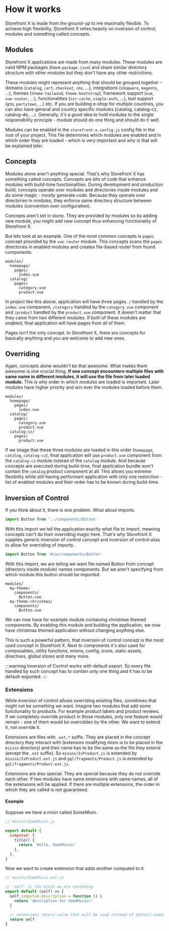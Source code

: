 # How it works

Storefront X is made from the ground-up to me maximally flexible. To achieve high flexibility, Storefront X relies heavily on inversion of control, modules and something called concepts.

## Modules

Storefront X applications are made from many modules. These modules are valid NPM packages (have `package.json`) and share similar directory structure with other modules but they don't have any other restrictions.

These modules might represent anything that should be grouped together - domains (`catalog`, `cart`, `checkout`, `cms`, ...), integrations (`shopware`, `magento`, ...), themes (`theme-tailwind`, `theme-bootstrap`), framework support (`vue`, `vue-router`, ...), functionalities (`ssr-cache`, `simple-auth`, ...), tool support (`gtm`, `partytown`, ...) etc. If you are building e-shop for multiple countries, you can also have general and country specific modules (catalog, catalog-cz, catalog-de, ...). Generally, it's a good idea to hold modules to the single responsibility principle - module should do one thing and should do it well.

Modules can be enabled in the `storefront-x.config.js` config file in the root of your project. This file determines which modules are enabled and in which order they are loaded - which is very important and why is that will be explained later.

## Concepts

Modules alone aren't anything special. That's why Storefront X has something called concepts. Concepts are bits of code that enhance modules with build-time functionalities. During development and production build, concepts operate over modules and directories inside modules and do some magic - mostly generate code. Because they operate over directories in modules, they enforce same directory structure between modules (convention over configuration).

Concepts aren't set in stone. They are provided by modules so by adding new module, you might add new concept thus enhancing functionality of Storefront X.

But lets look at an example. One of the most common concepts is `pages` concept provided by the `vue-router` module. This concepts scans the `pages` directories in enabled modules and creates file-based router from found components.

```
modules/
  homepage/
    pages/
      index.vue
  catalog/
    pages/
      category.vue
      product.vue
```

In project like this above, application will have three pages. `/` handled by the `index.vue` component, `/category` handled by the `category.vue` component and `/product` handled by the `product.vue` component. It doesn't matter that they came from two different modules. If both of these modules are enabled, final application will have pages from all of them.

Pages isn't the only concept. In Storefront X, there are concepts for basically anything and you are welcome to add new ones.

## Overriding

Again, concepts alone wouldn't be that awesome. What makes them awesome is one crucial thing. **If one concept encounters multiple files with same name in different modules, it will use the file from later loaded module.** This is why order in which modules are loaded is important. Later modules have higher priority and win over the modules loaded before them.

```
modules/
  homepage/
    pages/
      index.vue
  catalog/
    pages/
      category.vue
      product.vue
  catalog-cz/
    pages/
      product.vue
```

If we image that these three modules are loaded in this order (`homepage`, `catalog`, `catalog-cz`), final application will use `product.vue` component from the `catalog-cz` module instead of the `catalog` module. And because concepts are executed during build-time, final application bundle won't contain the `catalog` product component at all. This allows you extreme flexibility while still having performant application with only one restriction - list of enabled modules and their order has to be known during build-time.

## Inversion of Control

If you think about it, there is one problem. What about imports.

```ts
import Button from '../components/Button'
```

With this import we tell the application exactly what file to import, meaning concepts can't do their overriding magic here. That's why Storefront X supplies generic inversion of control concept and inversion of control alias to allow for overriding of imports.

```ts
import Button from '#ioc/components/Button'
```

With this import, we are telling we want file named Button from concept (directory inside module) names components. But we aren't specifying from which module this button should be imported.

```
modules/
  my-theme/
    components/
      Button.vue
  my-theme-christmas/
    components/
      Button.vue
```

We can now have for example module containing christmas themed components. By enabling this module and building the application, we now have christmas themed application without changing anything else.

This is such a powerful pattern, that inversion of control concept is the most used concept in Storefront X. Next to components it's also used for composables, utility functions, mixins, config, icons, static assets, directives, global stores and many more.

:::warning
Inversion of Control works with default export. So every file handled by such concept has to contain only one thing and it has to be default-exported.
:::

### Extensions

While inversion of control allows overriding existing files, sometimes that might not be something we want. Imagine two modules that add some functionality to products. For example product labels and product reviews. If we completely override product in those modules, only one feature would remain - one of them would be overridden by the other. We want to extend it, not override it.

Extensions are files with `.ext.*` suffix. They are placed in the concept directory they interact with (extension modifying mixin is to be placed in the `mixins` directory) and their name has to be the same as the file they extend (except the `.ext` suffix). So `mixins/IsProduct.js` is extended by `mixins/IsProduct.ext.js` and `gql/fragments/Product.js` is extended by `gql/fragments/Product.ext.js`.

Extensions are also special. They are special because they do not override each other. If two modules have same extensions with same names, all of the extensions will be applied. If there are multiple extensions, the order in which they are called is not guaranteed.

#### Example

Suppose we have a mixin called SomeMixin.

```js
// mixins/SomeMixin.js

export default {
  computed: {
    title() {
      return `Hello, SomeMixin!`
    },
  },
}
```

Now we want to create extension that adds another computed to it.

```js
// mixins/SomeMixin.ext.js

// 'self' is the mixin we are extending
export default (self) => {
  self.computed.description = function () {
    return 'description for SomeMixin!'
  }

  // extensions return value that will be used instead of default-export from the original file
  return self
}
```
